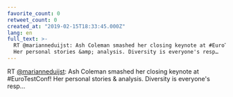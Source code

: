 ```yaml
---
favorite_count: 0
retweet_count: 0
created_at: "2019-02-15T18:33:45.000Z"
lang: en
full_text: >-
  RT @marianneduijst: Ash Coleman smashed her closing keynote at #EuroTestConf!
  Her personal stories &amp; analysis. Diversity is everyone's resp…
---
```


RT [@marianneduijst](https://twitter.com/marianneduijst): Ash Coleman smashed
her closing keynote at #EuroTestConf! Her personal stories &amp; analysis.
Diversity is everyone's resp…

